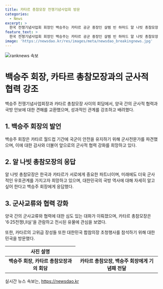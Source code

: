 ```yaml
---
title: 카타르 총참모장 전쟁기념사업회 방문
categories:
  - News
excerpt: >
  한국 전쟁기념사업회 회장인 백승주는 카타르 공군 중장인 살렘 빈 하마드 알 나빗 총참모장과의 만남에서 양국 군사적 협력과 교류에 대해 논의했다. 백 회장은 카타르가 월드컵 당시 한국에 군사전문가를 파견하여 안전을 돕는 등 협력에 대해 감사의 말을 전했고, 양국 간의 군사적 우호관계가 더욱 증진되기를 기대한다고 밝혔다. 알 나빗 총참모장은 한국의 국방 역사에 대해 더 자세히 알고 싶다며 양국 간 군사교류협력과 최근 국제안보정세에 대해 대화를 나누었다.
feature_text: >
  한국 전쟁기념사업회 회장인 백승주는 카타르 공군 중장인 살렘 빈 하마드 알 나빗 총참모장과의 만남에서 양국 군사적 협력과 교류에 대해 논의했다. 백 회장은 카타르가 월드컵 당시 한국에 군사전문가를 파견하여 안전을 돕는 등 협력에 대해 감사의 말을 전했고, 양국 간의 군사적 우호관계가 더욱 증진되기를 기대한다고 밝혔다. 알 나빗 총참모장은 한국의 국방 역사에 대해 더 자세히 알고 싶다며 양국 간 군사교류협력과 최근 국제안보정세에 대해 대화를 나누었다.
image: 'https://newsdao.kr/res/images/meta/newsdao_breakingnews.jpg'
---
```


<p><img src="https://newsdao.kr/res/images/meta/newsdao_breakingnews.jpg" alt="ranknews 속보" /></p>

<h1 data-ke-size="size26">백승주 회장, 카타르 총참모장과의 군사적 협력 강조</h1>

<p data-ke-size="size16">백승주 전쟁기념사업회장과 카타르 총참모장 사이의 회담에서, 양국 간의 군사적 협력과 국방 안보에 대한 견해를 교환했으며, 성과적인 관계를 강조하고 배려했다.</p>

<h2 data-ke-size="size26">1. 백승주 회장의 발언</h2>

<p data-ke-size="size16">백승주 회장은 카타르 월드컵 기간에 국군이 안전을 유지하기 위해 군사전문가를 파견했으며, 이에 대한 감사와 더불어 앞으로의 군사적 협력 강화를 희망하고 있다.</p>

<h2 data-ke-size="size26">2. 알 나빗 총참모장의 응답</h2>

<p data-ke-size="size16">알 나빗 총참모장은 한국과 카타르가 서로에게 중요한 파트너이며, 미래에도 더욱 군사적인 우호관계를 가지고자 희망하고 있으며, 대한민국의 국방 역사에 대해 자세히 알고 싶어 한다고 백승주 회장에게 응답했다.</p>

<h2 data-ke-size="size26">3. 군사교류와 협력 강화</h2>

<p data-ke-size="size16">양국 간의 군사교류와 협력에 대한 심도 있는 대화가 이뤄졌으며, 카타르 총참모장은 '6·25전쟁Ⅰ,Ⅱ실'을 관람하고 전시된 유물에 관심을 보였다.</p>

<p data-ke-size="size16">또한, 카타르의 고위급 장성들 또한 대한민국 합참의장 초청행사를 참석하기 위해 대한민국을 방문했다.</p>

<table>
    <thead>
        <tr>
            <th style="text-align: center; height: 17px;"><b>사진 설명</b></th>
        </tr>
    </thead>
    <tbody>
        <tr>
            <td style="text-align: center; height: 17px;"><b>백승주 회장, 카타르 총참모장과의 회담</b></td>
        <td style="text-align: center; height: 17px;"><b>카타르 총참모장, 백승주 회장에게 기념패 전달</b></td>
    </tbody>
</table>
실시간 뉴스 속보는, <a href="https://newsdao.kr" rel="dofollow">https://newsdao.kr</a>


